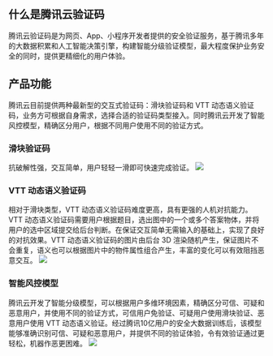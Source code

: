 ## 什么是腾讯云验证码
腾讯云验证码是为网页、App、小程序开发者提供的安全验证服务，基于腾讯多年的大数据积累和人工智能决策引擎，构建智能分级验证模型，最大程度保护业务安全的同时，提供更精细化的用户体验。
## 产品功能
腾讯云目前提供两种最新型的交互式验证码：滑块验证码和 VTT 动态语义验证码，业务方可根据自身需求，选择合适的验证码类型接入。同时腾讯云开发了智能风控模型，精确区分用户，根据不同用户使用不同的验证方式。
### 滑块验证码
抗破解性强，交互简单，用户轻轻一滑即可快速完成验证。
![](https://main.qcloudimg.com/raw/cdbc323a89e4f6bd82a3062af973f271.png)
### VTT 动态语义验证码
相对于滑块类型，VTT 动态语义验证码难度更高，具有更强的人机对抗能力。VTT 动态语义验证码需要用户根据题目，选出图中的一个或多个答案物体，并将用户的选中区域提交给后台判断。在保证交互简单无需输入的基础上，实现了良好的对抗效果。VTT 动态语义验证码的图片由后台 3D 渲染随机产生，保证图片不会重复，语义也可以根据图片中的物件属性组合产生，丰富的变化可以有效阻挡恶意交互。
![](https://main.qcloudimg.com/raw/a1b27a0b54bd4bfe69a90e17ff59484a.png)
### 智能风控模型
腾讯云开发了智能分级模型，可以根据用户多维环境因素，精确区分可信、可疑和恶意用户，并使用不同的验证方式，可信用户免验证、可疑用户使用滑块验证、恶意用户使用 VTT 动态语义验证。经过腾讯10亿用户的安全大数据训练后，该模型能够准确识别可信、可疑和恶意用户，并提供不同的验证体验，令有效验证通过更轻松，机器作恶更困难。
![](https://main.qcloudimg.com/raw/8a7de841f16d31486e428525233c1ae5.png)
